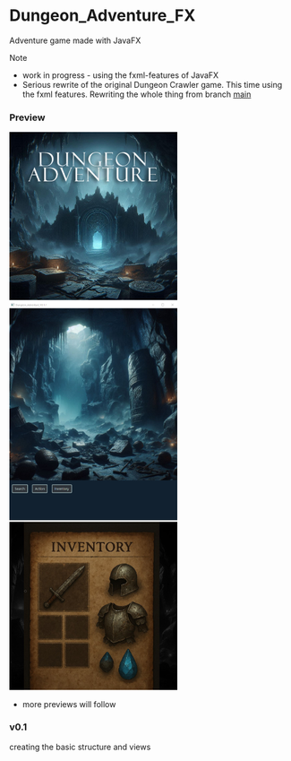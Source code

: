 # Dungeon_Adventure_FX  
Adventure game made with JavaFX  
  
> [!NOTE]
> - work in progress - using the fxml-features of JavaFX  
> - Serious rewrite of the original Dungeon Crawler game. This time using the fxml features. Rewriting the whole thing from branch <a href="https://github.com/Krieger-m/Dungeon_Crawler_FX/tree/main">main<a/>
  
### Preview
<img src="src/main/resources/com/krieger/dungeon_adventure/images/start_screen_bg_neu.jpg" alt="Preview-picture of the start screen" width="300px" height="auto"> <img src="src/main/resources/com/krieger/dungeon_adventure/images/preview.png" alt="Preview-picture of the main-window" width="300px" height="auto"> <img src="src/main/resources/com/krieger/dungeon_adventure/images/inventory_bg.jpg" alt="Preview-picture of the inventory-screen" width="300px" height="auto">    
  
- more previews will follow  
  
### v0.1
creating the basic structure and views  
  
  